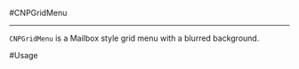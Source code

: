 #CNPGridMenu

---

` CNPGridMenu ` is a Mailbox style grid menu with a blurred background.

#Usage



